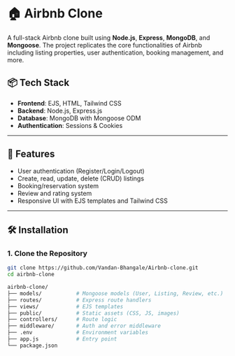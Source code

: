 # 🏠 Airbnb Clone

A full-stack Airbnb clone built using **Node.js**, **Express**, **MongoDB**, and **Mongoose**. The project replicates the core functionalities of Airbnb including listing properties, user authentication, booking management, and more.

## 📦 Tech Stack

- **Frontend**: EJS, HTML, Tailwind CSS
- **Backend**: Node.js, Express.js
- **Database**: MongoDB with Mongoose ODM
- **Authentication**: Sessions & Cookies

---

## 🚀 Features

- User authentication (Register/Login/Logout)
- Create, read, update, delete (CRUD) listings
- Booking/reservation system
- Review and rating system
- Responsive UI with EJS templates and Tailwind CSS

---

## 🛠️ Installation

### 1. Clone the Repository
```bash
git clone https://github.com/Vandan-Bhangale/Airbnb-clone.git
cd airbnb-clone

airbnb-clone/
├── models/           # Mongoose models (User, Listing, Review, etc.)
├── routes/           # Express route handlers
├── views/            # EJS templates
├── public/           # Static assets (CSS, JS, images)
├── controllers/      # Route logic
├── middleware/       # Auth and error middleware
├── .env              # Environment variables
├── app.js            # Entry point
└── package.json

